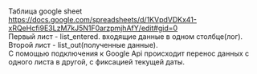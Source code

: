 <br>Таблица google sheet https://docs.google.com/spreadsheets/d/1KVpdVDKx41-xRQeHcfi9E3LzM7kJ5N1F0arzpmjhAfY/edit#gid=0
<br>Первый лист - list_entered. входящие данные в одном столбце(лог).
<br>Второй лист - list_out(полученные данные).
<br>С помощью подключения к Google Api происходит перенос данных с одного листа в другой, с фиксацией текущей даты.
